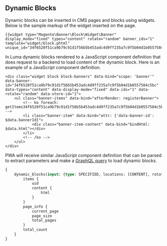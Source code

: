 ## Dynamic Blocks

Dynamic blocks can be inserted in CMS pages and blocks using widgets. Below is the sample markup of the widget inserted on the page.

```
{{widget type="Magento\Banner\Block\Widget\Banner" display_mode="fixed" types="content" rotate="random" banner_ids="1" template="widget/block.phtml" unique_id="34f6520f51ca9b79c91d1f56b5b453adc4d9ff235a7c9f5b04d1b0557584c5bc"}}
```

In Luma dynamic blocks rendered to a JavaScript component definition that does request to a backend to load content of the dynamic block. Here is an example of a JavaScript component definition.

```
<div class="widget block block-banners" data-bind="scope: 'banner'" data-banner-id="34f6520f51ca9b79c91d1f56b5b453adc4d9ff235a7c9f5b04d1b0557584c5bc" data-types="content" data-display-mode="fixed" data-ids="1" data-rotate="random" data-store-id="1">
    <ul class="banner-items" data-bind="afterRender: registerBanner">
        <!-- ko foreach: getItems34f6520f51ca9b79c91d1f56b5b453adc4d9ff235a7c9f5b04d1b0557584c5bc() -->
        <li class="banner-item" data-bind="attr: {'data-banner-id': $data.bannerId}">
            <div class="banner-item-content" data-bind="bindHtml: $data.html"></div>
        </li>
        <!-- /ko -->
    </ul>
</div>
```

PWA will receive similar JavaScript component definition that can be parsed to extract parameters and make a [GraphQL query](./dynamic-blocks.graphqls) to load dynamic blocks.

```graphql
{
    dynamic_blocks(input: {type: SPECIFIED, locations: [CONTENT], rotation_mode: RANDOM, dynamic_block_uids: [1, 2]}) {
        items {
            uid
            content {
                html
            }
        }
        page_info {
            current_page
            page_size
            total_pages
        }
        total_count
    }
}
```
